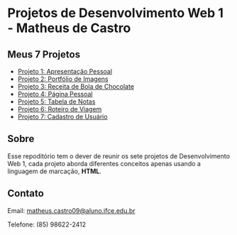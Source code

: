 # Projetos de Desenvolvimento Web 1 - Matheus de Castro

## Meus 7 Projetos
 - [Projeto 1: Apresentação Pessoal](https://teuzzcastro.github.io/Projeto1-web1/)
 - [Projeto 2: Portfólio de Imagens](https://teuzzcastro.github.io/Projeto2-web1/)
 - [Projeto 3: Receita de Bola de Chocolate](https://teuzzcastro.github.io/Projeto3-web1/)
 - [Projeto 4: Página Pessoal](https://teuzzcastro.github.io/Projeto4-web1/)
 - [Projeto 5: Tabela de Notas](https://teuzzcastro.github.io/Projeto5-web1/)
 - [Projeto 6: Roteiro de Viagem](https://teuzzcastro.github.io/Projeto6-web1/)
 - [Projeto 7: Cadastro de Usuário](https://teuzzcastro.github.io/Projeto7-web1/)

## Sobre
Esse repoditório tem o dever de reunir os sete projetos de Desenvolvimento Web 1, cada projeto aborda diferentes conceitos apenas usando a linguagem de marcação, <b>HTML</b>.

## Contato
Email: matheus.castro09@aluno.ifce.edu.br

Telefone: (85) 98622-2412
